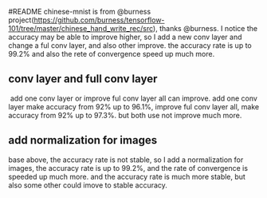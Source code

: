 #README
chinese-mnist is from @burness project(https://github.com/burness/tensorflow-101/tree/master/chinese_hand_write_rec/src), thanks @burness. I notice the accuracy may be able to improve higher, so I add a new conv layer and change a ful conv layer, and also other improve. the accuracy rate is up to 99.2% and also the rete of convergence speed up much more.

## conv layer and full conv layer
 add one conv layer or improve ful conv layer all can improve. 
 add one conv layer make accuracy from 92% up to 96.1%, 
 improve ful conv layer all,  make accuracy from 92% up to 97.3%.
 but both use not improve much more.
 ## add normalization for images 
 base above, the accuracy rate is not stable, so I add a normalization for images, the accuracy rate is up to 99.2%, and the rate of convergence is speeded up much more. and the accuracy rate is much more stable, but also some other could imove to stable accuracy.
